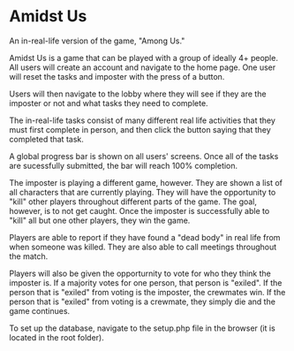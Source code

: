 # Amidst Us
 An in-real-life version of the game, "Among Us."

Amidst Us is a game that can be played with a group of ideally 4+ people. All users will create an account and navigate to the home page. One user will reset the tasks and imposter with the press of a button.

Users will then navigate to the lobby where they will see if they are the imposter or not and what tasks they need to complete.

The in-real-life tasks consist of many different real life activities that they must first complete in person, and then click the button saying that they completed that task.

A global progress bar is shown on all users' screens. Once all of the tasks are sucessfully submitted, the bar will reach 100% completion.

The imposter is playing a different game, however. They are shown a list of all characters that are currently playing. They will have the opportunity to "kill" other players throughout different parts of the game. The goal, however, is to not get caught. Once the imposter is successfully able to "kill" all but one other players, they win the game.

Players are able to report if they have found a "dead body" in real life from when someone was killed. They are also able to call meetings throughout the match.

Players will also be given the opporturnity to vote for who they think the imposter is. If a majority votes for one person, that person is "exiled". If the person that is "exiled" from voting is the imposter, the crewmates win. If the person that is "exiled" from voting is a crewmate, they simply die and the game continues.





To set up the database, navigate to the setup.php file in the browser (it is located in the root folder).
